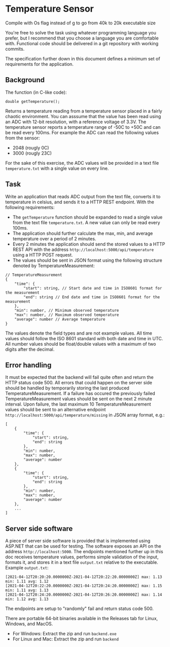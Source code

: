 # Temperature Sensor

Compile with Os flag instead of g to go from 40k to 20k executable size

You're free to solve the task using whatever programming language you prefer, but I recommend that you choose a language you are comfortable with.
Functional code should be delivered in a git repository with working commits.

The specification further down in this document defines a minimum set of requirements for the application.

## Background
The function (in C-like code):
```
double getTemperature();
```
Returns a temperature reading from a temperature sensor placed in a fairly chaotic environment.
You can asssume that the value has been read using an ADC with 12-bit resolution, with a reference voltage of 3.3V.
The temperature sensor reports a temperature range of -50C to +50C and can be read every 100ms.
For example the ADC can read the following values from the sensor:
- 2048 (rougly 0C)
- 3000 (rougly 23C)

For the sake of this exercise, the ADC values will be provided in a text file `temperature.txt` with a single value on every line.

## Task
Write an application that reads ADC output from the text file, converts it to temperature in celsius, and sends it to a HTTP REST endpoint. With the following requirements:

- The `getTemperature` function should be expanded to read a single value from the text file `temperature.txt`.
A new value can only be read every 100ms.
- The application should further calculate the max, min, and average temperature over a period of 2 minutes.
- Every 2 minutes the application should send the stored values to a HTTP REST API with the address `http://localhost:5000/api/temperature` using a HTTP POST request.
- The values should be sent in JSON format using the following structure denoted by TemperatureMeasurement:
```
// TemperatureMeasurement
{
	"time": {
		"start": string, // Start date and time in ISO8601 format for the measurement
		"end": string // End date and time in ISO8601 format for the measurement
	},
	"min": number, // Minimum observed temperature
	"max": number, // Maximum observed temperature
	"average": number // Average temperature
}
```

The values denote the field types and are not example values. All time values should follow the ISO 8601 standard with both date and time in UTC. All number values should be float/double values with a maximum of two digits after the decimal.

## Error handling
It must be expected that the backend will fail quite often and return the HTTP status code 500.
All errors that could happen on the server side should be handled by temporarily storing the last produced TemperatureMeasurement.
If a failure has occured the previously failed TemperatureMeasurement values should be sent on the next 2 minute interval.
Upon failure, the last maximum 10 TemperatureMeasurement values should be sent to an alternative endpoint `http://localhost:5000/api/temperature/missing` in JSON array format, e.g.:
```
[
	{
		"time": {
			"start": string,
			"end": string
		},
		"min": number,
		"max": number,
		"average": number
	},
	{
		"time": {
			"start": string,
			"end": string
		},
		"min": number,
		"max": number,
		"average": number
	},
	...
]
```

## Server side software
A piece of server side software is provided that is implemented using ASP.NET that can be used for testing.
The software exposes an API on the address `http://localhost:5000`.
The endpoints mentioned further up in this doc receives temperature values, performs simple validation of the input, formats it, and stores it in a text file `output.txt` relative to the executable.
Example `output.txt`:
```
[2021-04-12T20:20:20.0000000Z-2021-04-12T20:22:20.0000000Z] max: 1.13 min: 1.11 avg: 1.12
[2021-04-12T20:22:20.0000000Z-2021-04-12T20:24:20.0000000Z] max: 1.15 min: 1.11 avg: 1.13
[2021-04-12T20:24:20.0000000Z-2021-04-12T20:26:20.0000000Z] max: 1.14 min: 1.12 avg: 1.13
```

The endpoints are setup to "randomly" fail and return status code 500.

There are portable 64-bit binaries available in the Releases tab for Linux, Windows, and MacOS.
- For Windows: Extract the zip and run `backend.exe`
- For Linux and Mac: Extract the zip and run `backend`
